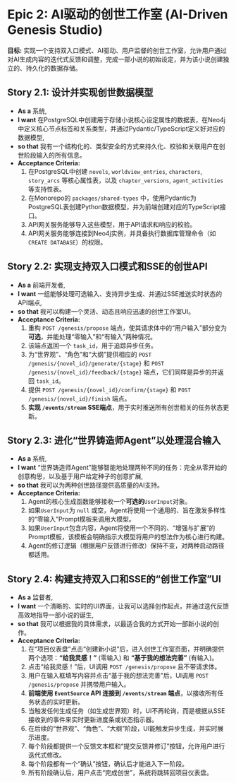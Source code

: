 # Epic 2: AI驱动的创世工作室 (AI-Driven Genesis Studio)

**目标:** 实现一个支持双入口模式、AI驱动、用户监督的创世工作室，允许用户通过对AI生成内容的迭代式反馈和调整，完成一部小说的初始设定，并为该小说创建独立的、持久化的数据存储。

## Story 2.1: 设计并实现创世数据模型

*   **As a** 系统,
*   **I want** 在PostgreSQL中创建用于存储小说核心设定属性的数据表，在Neo4j中定义核心节点标签和关系类型，并通过Pydantic/TypeScript定义好对应的数据模型,
*   **so that** 我有一个结构化的、类型安全的方式来持久化、校验和关联用户在创世阶段输入的所有信息。
*   **Acceptance Criteria:**
    1.  在PostgreSQL中创建 `novels`, `worldview_entries`, `characters`, `story_arcs` 等核心属性表，以及 `chapter_versions`, `agent_activities` 等支持性表。
    2.  在Monorepo的 `packages/shared-types` 中，使用Pydantic为PostgreSQL表创建Python数据模型，并为前端创建对应的TypeScript接口。
    3.  API网关服务能够导入这些模型，用于API请求和响应的校验。
    4.  API网关服务能够连接到Neo4j实例，并具备执行数据库管理命令（如 `CREATE DATABASE`）的权限。

## Story 2.2: 实现支持双入口模式和SSE的创世API

*   **As a** 前端开发者,
*   **I want** 一组能够处理可选输入、支持异步生成、并通过SSE推送实时状态的API端点,
*   **so that** 我可以构建一个灵活、动态且响应迅速的创世工作室UI。
*   **Acceptance Criteria:**
    1.  重构 `POST /genesis/propose` 端点，使其请求体中的“用户输入”部分变为**可选**，并能处理“零输入”和“有输入”两种情况。
    2.  该端点返回一个 `task_id`，用于追踪异步任务。
    3.  为“世界观”、“角色”和“大纲”提供相应的 `POST /genesis/{novel_id}/generate/{stage}` 和 `POST /genesis/{novel_id}/feedback/{stage}` 端点，它们同样是异步的并返回 `task_id`。
    4.  提供 `POST /genesis/{novel_id}/confirm/{stage}` 和 `POST /genesis/{novel_id}/finish` 端点。
    5.  **实现 `/events/stream` SSE端点**，用于实时推送所有创世相关的任务状态更新。

## Story 2.3: 进化“世界铸造师Agent”以处理混合输入

*   **As a** 系统,
*   **I want** “世界铸造师Agent”能够智能地处理两种不同的任务：完全从零开始的创意构思，以及基于用户给定种子的创意扩展,
*   **so that** 我可以为两种创世路径提供高质量的AI支持。
*   **Acceptance Criteria:**
    1.  Agent的核心生成函数能够接收一个**可选的**`UserInput`对象。
    2.  如果`UserInput`为 `null` 或空，Agent将使用一个通用的、旨在激发多样性的“零输入”Prompt模板来调用大模型。
    3.  如果`UserInput`包含内容，Agent将使用一个不同的、“增强与扩展”的Prompt模板，该模板会明确指示大模型将用户的想法作为核心进行构建。
    4.  Agent的修订逻辑（根据用户反馈进行修改）保持不变，对两种启动路径都适用。

## Story 2.4: 构建支持双入口和SSE的“创世工作室”UI

*   **As a** 监督者,
*   **I want** 一个清晰的、实时的UI界面，让我可以选择创作起点，并通过迭代反馈高效地指导一部小说的诞生,
*   **so that** 我可以根据我的具体需求，以最适合我的方式开始一部新小说的创作。
*   **Acceptance Criteria:**
    1.  在“项目仪表盘”点击“创建新小说”后，进入创世工作室页面，并明确提供两个选项：**“给我灵感！”** (零输入) 和 **“基于我的想法完善”** (有输入)。
    2.  点击“给我灵感！”后，UI调用 `POST /genesis/propose` 且不带请求体。
    3.  用户在输入框填写内容并点击“基于我的想法完善”后，UI调用 `POST /genesis/propose` 并携带用户输入。
    4.  **前端使用 `EventSource` API 连接到 `/events/stream` 端点**，以接收所有任务状态的实时更新。
    5.  当触发任何生成任务（如生成世界观）时，UI不再轮询，而是根据从SSE接收到的事件来实时更新进度条或状态指示器。
    6.  在后续的“世界观”、“角色”、“大纲”阶段，UI能触发异步生成，并实时展示进度。
    7.  每个阶段都提供一个反馈文本框和“提交反馈并修订”按钮，允许用户进行迭代式修改。
    8.  每个阶段都有一个“确认”按钮，确认后才能进入下一阶段。
    9.  所有阶段确认后，用户点击“完成创世”，系统将跳转回项目仪表盘。
